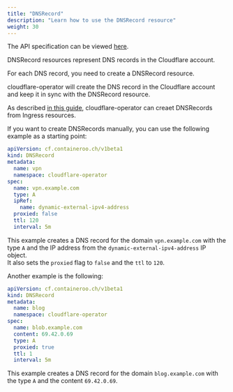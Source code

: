 ```yaml
---
title: "DNSRecord"
description: "Learn how to use the DNSRecord resource"
weight: 30
---
```


The API specification can be viewed [here](/docs/cloudflare-operator/api_reference/#cf.containeroo.ch/v1beta1.DNSRecord).

DNSRecord resources represent DNS records in the Cloudflare account.

For each DNS record, you need to create a DNSRecord resource.

cloudflare-operator will create the DNS record in the Cloudflare account and keep it in sync with the DNSRecord resource.

As described [in this guide](/docs/cloudflare-operator/guides/ingress), cloudflare-operator can creaet DNSRecords from Ingress resources.

If you want to create DNSRecords manually, you can use the following example as a starting point:

```yaml
apiVersion: cf.containeroo.ch/v1beta1
kind: DNSRecord
metadata:
  name: vpn
  namespace: cloudflare-operator
spec:
  name: vpn.example.com
  type: A
  ipRef:
    name: dynamic-external-ipv4-address
  proxied: false
  ttl: 120
  interval: 5m
```

This example creates a DNS record for the domain `vpn.example.com` with the type `A` and the IP address from the `dynamic-external-ipv4-address` IP object.\
It also sets the `proxied` flag to `false` and the `ttl` to `120`.

Another example is the following:

```yaml
apiVersion: cf.containeroo.ch/v1beta1
kind: DNSRecord
metadata:
  name: blog
  namespace: cloudflare-operator
spec:
  name: blob.example.com
  content: 69.42.0.69
  type: A
  proxied: true
  ttl: 1
  interval: 5m
```

This example creates a DNS record for the domain `blog.example.com` with the type `A` and the content `69.42.0.69`.
